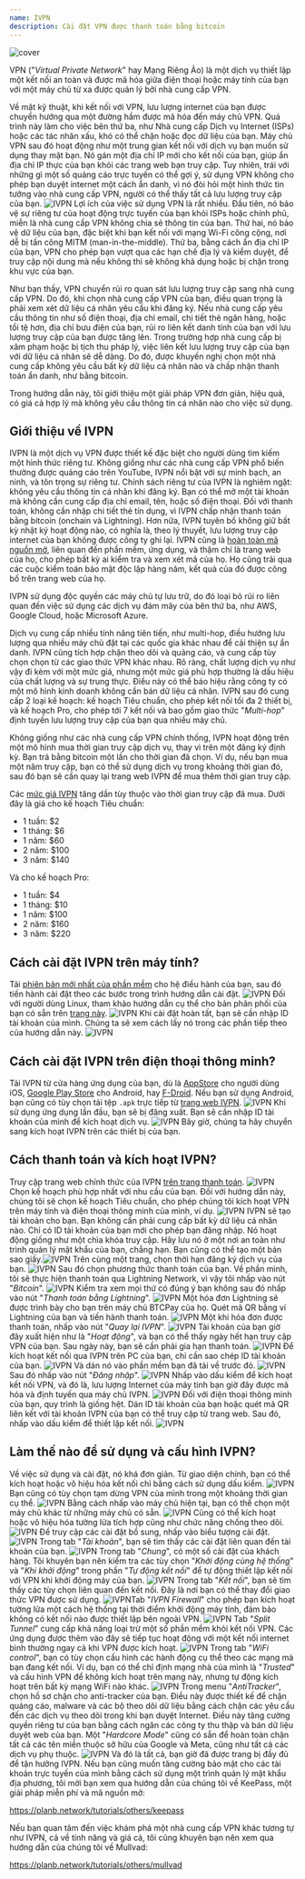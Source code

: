 ```yaml
---
name: IVPN
description: Cài đặt VPN được thanh toán bằng bitcoin
---
```

![cover](assets/cover.webp)

VPN ("*Virtual Private Network*" hay Mạng Riêng Ảo) là một dịch vụ thiết lập một kết nối an toàn và được mã hóa giữa điện thoại hoặc máy tính của bạn với một máy chủ từ xa được quản lý bởi nhà cung cấp VPN.

Về mặt kỹ thuật, khi kết nối với VPN, lưu lượng internet của bạn được chuyển hướng qua một đường hầm được mã hóa đến máy chủ VPN. Quá trình này làm cho việc bên thứ ba, như Nhà cung cấp Dịch vụ Internet (ISPs) hoặc các tác nhân xấu, khó có thể chặn hoặc đọc dữ liệu của bạn. Máy chủ VPN sau đó hoạt động như một trung gian kết nối với dịch vụ bạn muốn sử dụng thay mặt bạn. Nó gán một địa chỉ IP mới cho kết nối của bạn, giúp ẩn địa chỉ IP thực của bạn khỏi các trang web bạn truy cập. Tuy nhiên, trái với những gì một số quảng cáo trực tuyến có thể gợi ý, sử dụng VPN không cho phép bạn duyệt internet một cách ẩn danh, vì nó đòi hỏi một hình thức tin tưởng vào nhà cung cấp VPN, người có thể thấy tất cả lưu lượng truy cập của bạn.
![IVPN](assets/fr/01.webp)
Lợi ích của việc sử dụng VPN là rất nhiều. Đầu tiên, nó bảo vệ sự riêng tư của hoạt động trực tuyến của bạn khỏi ISPs hoặc chính phủ, miễn là nhà cung cấp VPN không chia sẻ thông tin của bạn. Thứ hai, nó bảo vệ dữ liệu của bạn, đặc biệt khi bạn kết nối với mạng Wi-Fi công cộng, nơi dễ bị tấn công MITM (man-in-the-middle). Thứ ba, bằng cách ẩn địa chỉ IP của bạn, VPN cho phép bạn vượt qua các hạn chế địa lý và kiểm duyệt, để truy cập nội dung mà nếu không thì sẽ không khả dụng hoặc bị chặn trong khu vực của bạn.

Như bạn thấy, VPN chuyển rủi ro quan sát lưu lượng truy cập sang nhà cung cấp VPN. Do đó, khi chọn nhà cung cấp VPN của bạn, điều quan trọng là phải xem xét dữ liệu cá nhân yêu cầu khi đăng ký. Nếu nhà cung cấp yêu cầu thông tin như số điện thoại, địa chỉ email, chi tiết thẻ ngân hàng, hoặc tồi tệ hơn, địa chỉ bưu điện của bạn, rủi ro liên kết danh tính của bạn với lưu lượng truy cập của bạn được tăng lên. Trong trường hợp nhà cung cấp bị xâm phạm hoặc bị tịch thu pháp lý, việc liên kết lưu lượng truy cập của bạn với dữ liệu cá nhân sẽ dễ dàng. Do đó, được khuyến nghị chọn một nhà cung cấp không yêu cầu bất kỳ dữ liệu cá nhân nào và chấp nhận thanh toán ẩn danh, như bằng bitcoin.

Trong hướng dẫn này, tôi giới thiệu một giải pháp VPN đơn giản, hiệu quả, có giá cả hợp lý mà không yêu cầu thông tin cá nhân nào cho việc sử dụng.

## Giới thiệu về IVPN

IVPN là một dịch vụ VPN được thiết kế đặc biệt cho người dùng tìm kiếm một hình thức riêng tư. Không giống như các nhà cung cấp VPN phổ biến thường được quảng cáo trên YouTube, IVPN nổi bật với sự minh bạch, an ninh, và tôn trọng sự riêng tư.
Chính sách riêng tư của IVPN là nghiêm ngặt: không yêu cầu thông tin cá nhân khi đăng ký. Bạn có thể mở một tài khoản mà không cần cung cấp địa chỉ email, tên, hoặc số điện thoại. Đối với thanh toán, không cần nhập chi tiết thẻ tín dụng, vì IVPN chấp nhận thanh toán bằng bitcoin (onchain và Lightning). Hơn nữa, IVPN tuyên bố không giữ bất kỳ nhật ký hoạt động nào, có nghĩa là, theo lý thuyết, lưu lượng truy cập internet của bạn không được công ty ghi lại.
IVPN cũng là [hoàn toàn mã nguồn mở](https://github.com/ivpn), liên quan đến phần mềm, ứng dụng, và thậm chí là trang web của họ, cho phép bất kỳ ai kiểm tra và xem xét mã của họ. Họ cũng trải qua các cuộc kiểm toán bảo mật độc lập hàng năm, kết quả của đó được công bố trên trang web của họ.

IVPN sử dụng độc quyền các máy chủ tự lưu trữ, do đó loại bỏ rủi ro liên quan đến việc sử dụng các dịch vụ đám mây của bên thứ ba, như AWS, Google Cloud, hoặc Microsoft Azure.

Dịch vụ cung cấp nhiều tính năng tiên tiến, như multi-hop, điều hướng lưu lượng qua nhiều máy chủ đặt tại các quốc gia khác nhau để cải thiện sự ẩn danh. IVPN cũng tích hợp chặn theo dõi và quảng cáo, và cung cấp tùy chọn chọn từ các giao thức VPN khác nhau.
Rõ ràng, chất lượng dịch vụ như vậy đi kèm với một mức giá, nhưng một mức giá phù hợp thường là dấu hiệu của chất lượng và sự trung thực. Điều này có thể báo hiệu rằng công ty có một mô hình kinh doanh không cần bán dữ liệu cá nhân. IVPN sau đó cung cấp 2 loại kế hoạch: kế hoạch Tiêu chuẩn, cho phép kết nối tối đa 2 thiết bị, và kế hoạch Pro, cho phép tới 7 kết nối và bao gồm giao thức "*Multi-hop*" định tuyến lưu lượng truy cập của bạn qua nhiều máy chủ.

Không giống như các nhà cung cấp VPN chính thống, IVPN hoạt động trên một mô hình mua thời gian truy cập dịch vụ, thay vì trên một đăng ký định kỳ. Bạn trả bằng bitcoin một lần cho thời gian đã chọn. Ví dụ, nếu bạn mua một năm truy cập, bạn có thể sử dụng dịch vụ trong khoảng thời gian đó, sau đó bạn sẽ cần quay lại trang web IVPN để mua thêm thời gian truy cập.

Các [mức giá IVPN](https://www.ivpn.net/en/pricing/) tăng dần tùy thuộc vào thời gian truy cập đã mua. Dưới đây là giá cho kế hoạch Tiêu chuẩn:
- 1 tuần: $2
- 1 tháng: $6
- 1 năm: $60
- 2 năm: $100
- 3 năm: $140

Và cho kế hoạch Pro:
- 1 tuần: $4
- 1 tháng: $10
- 1 năm: $100
- 2 năm: $160
- 3 năm: $220

## Cách cài đặt IVPN trên máy tính?
Tải [phiên bản mới nhất của phần mềm](https://www.ivpn.net/en/apps-windows/) cho hệ điều hành của bạn, sau đó tiến hành cài đặt theo các bước trong trình hướng dẫn cài đặt. ![IVPN](assets/notext/02.webp)
Đối với người dùng Linux, tham khảo hướng dẫn cụ thể cho bản phân phối của bạn có sẵn trên [trang này](https://www.ivpn.net/en/apps-linux/).
![IVPN](assets/notext/03.webp)
Khi cài đặt hoàn tất, bạn sẽ cần nhập ID tài khoản của mình. Chúng ta sẽ xem cách lấy nó trong các phần tiếp theo của hướng dẫn này.
![IVPN](assets/notext/04.webp)
## Cách cài đặt IVPN trên điện thoại thông minh?

Tải IVPN từ cửa hàng ứng dụng của bạn, dù là [AppStore](https://apps.apple.com/us/app/ivpn-secure-vpn-for-privacy/id1193122683) cho người dùng iOS, [Google Play Store](https://play.google.com/store/apps/details?id=net.ivpn.client) cho Android, hay [F-Droid](https://f-droid.org/en/packages/net.ivpn.client). Nếu bạn sử dụng Android, bạn cũng có tùy chọn tải tệp `.apk` trực tiếp từ [trang web IVPN](https://www.ivpn.net/en/apps-android/).
![IVPN](assets/notext/05.webp)
Khi sử dụng ứng dụng lần đầu, bạn sẽ bị đăng xuất. Bạn sẽ cần nhập ID tài khoản của mình để kích hoạt dịch vụ.
![IVPN](assets/notext/06.webp)
Bây giờ, chúng ta hãy chuyển sang kích hoạt IVPN trên các thiết bị của bạn.

## Cách thanh toán và kích hoạt IVPN?

Truy cập trang web chính thức của IVPN [trên trang thanh toán](https://www.ivpn.net/en/pricing/).
![IVPN](assets/notext/07.webp)
Chọn kế hoạch phù hợp nhất với nhu cầu của bạn. Đối với hướng dẫn này, chúng tôi sẽ chọn kế hoạch Tiêu chuẩn, cho phép chúng tôi kích hoạt VPN trên máy tính và điện thoại thông minh của mình, ví dụ.
![IVPN](assets/notext/08.webp)
IVPN sẽ tạo tài khoản cho bạn. Bạn không cần phải cung cấp bất kỳ dữ liệu cá nhân nào. Chỉ có ID tài khoản của bạn mới cho phép bạn đăng nhập. Nó hoạt động giống như một chìa khóa truy cập. Hãy lưu nó ở một nơi an toàn như trình quản lý mật khẩu của bạn, chẳng hạn. Bạn cũng có thể tạo một bản sao giấy.![IVPN](assets/notext/09.webp)
Trên cùng một trang, chọn thời hạn đăng ký dịch vụ của bạn.
![IVPN](assets/notext/10.webp)
Sau đó chọn phương thức thanh toán của bạn. Về phần mình, tôi sẽ thực hiện thanh toán qua Lightning Network, vì vậy tôi nhấp vào nút "*Bitcoin*".
![IVPN](assets/notext/11.webp)
Kiểm tra xem mọi thứ có đúng ý bạn không sau đó nhấp vào nút "*Thanh toán bằng Lightning*".
![IVPN](assets/notext/12.webp)
Một hóa đơn Lightning sẽ được trình bày cho bạn trên máy chủ BTCPay của họ. Quét mã QR bằng ví Lightning của bạn và tiến hành thanh toán.
![IVPN](assets/notext/13.webp) Một khi hóa đơn được thanh toán, nhấp vào nút "*Quay lại IVPN*".
![IVPN](assets/notext/14.webp)
Tài khoản của bạn giờ đây xuất hiện như là "*Hoạt động*", và bạn có thể thấy ngày hết hạn truy cập VPN của bạn. Sau ngày này, bạn sẽ cần phải gia hạn thanh toán.
![IVPN](assets/notext/15.webp)
Để kích hoạt kết nối qua IVPN trên PC của bạn, chỉ cần sao chép ID tài khoản của bạn.
![IVPN](assets/notext/16.webp)
Và dán nó vào phần mềm bạn đã tải về trước đó.
![IVPN](assets/notext/17.webp)
Sau đó nhấp vào nút "*Đăng nhập*".
![IVPN](assets/notext/18.webp)
Nhấp vào dấu kiểm để kích hoạt kết nối VPN, và đó là, lưu lượng Internet của máy tính bạn giờ đây được mã hóa và định tuyến qua máy chủ IVPN.
![IVPN](assets/notext/19.webp)
Đối với điện thoại thông minh của bạn, quy trình là giống hệt. Dán ID tài khoản của bạn hoặc quét mã QR liên kết với tài khoản IVPN của bạn có thể truy cập từ trang web. Sau đó, nhấp vào dấu kiểm để thiết lập kết nối.
![IVPN](assets/notext/20.webp)
## Làm thế nào để sử dụng và cấu hình IVPN?

Về việc sử dụng và cài đặt, nó khá đơn giản. Từ giao diện chính, bạn có thể kích hoạt hoặc vô hiệu hóa kết nối chỉ bằng cách sử dụng dấu kiểm.
![IVPN](assets/notext/21.webp)
Bạn cũng có tùy chọn tạm dừng VPN của mình trong một khoảng thời gian cụ thể.
![IVPN](assets/notext/22.webp)
Bằng cách nhấp vào máy chủ hiện tại, bạn có thể chọn một máy chủ khác từ những máy chủ có sẵn.
![IVPN](assets/notext/23.webp)
Cũng có thể kích hoạt hoặc vô hiệu hóa tường lửa tích hợp cũng như chức năng chống theo dõi.
![IVPN](assets/notext/24.webp)
Để truy cập các cài đặt bổ sung, nhấp vào biểu tượng cài đặt.
![IVPN](assets/notext/25.webp)
Trong tab "*Tài khoản*", bạn sẽ tìm thấy các cài đặt liên quan đến tài khoản của bạn.
![IVPN](assets/notext/26.webp)
Trong tab "*Chung*", có một số cài đặt của khách hàng. Tôi khuyên bạn nên kiểm tra các tùy chọn "*Khởi động cùng hệ thống*" và "*Khi khởi động*" trong phần "*Tự động kết nối*" để tự động thiết lập kết nối với VPN khi khởi động máy của bạn.
![IVPN](assets/notext/27.webp)
Trong tab "*Kết nối*", bạn sẽ tìm thấy các tùy chọn liên quan đến kết nối. Đây là nơi bạn có thể thay đổi giao thức VPN được sử dụng.
![IVPN](assets/notext/28.webp)Tab "*IVPN Firewall*" cho phép bạn kích hoạt tường lửa một cách hệ thống tại thời điểm khởi động máy tính, đảm bảo không có kết nối nào được thiết lập bên ngoài VPN.
![IVPN](assets/notext/29.webp)
Tab "*Split Tunnel*" cung cấp khả năng loại trừ một số phần mềm khỏi kết nối VPN. Các ứng dụng được thêm vào đây sẽ tiếp tục hoạt động với một kết nối internet bình thường ngay cả khi VPN được kích hoạt.
![IVPN](assets/notext/30.webp)
Trong tab "*WiFi control*", bạn có tùy chọn cấu hình các hành động cụ thể theo các mạng mà bạn đang kết nối. Ví dụ, bạn có thể chỉ định mạng nhà của mình là "*Trusted*" và cấu hình VPN để không kích hoạt trên mạng này, nhưng tự động kích hoạt trên bất kỳ mạng WiFi nào khác.
![IVPN](assets/notext/31.webp)
Trong menu "*AntiTracker*", chọn hồ sơ chặn cho anti-tracker của bạn. Điều này được thiết kế để chặn quảng cáo, malware và các bộ theo dõi dữ liệu bằng cách chặn các yêu cầu đến các dịch vụ theo dõi trong khi bạn duyệt Internet. Điều này tăng cường quyền riêng tư của bạn bằng cách ngăn các công ty thu thập và bán dữ liệu duyệt web của bạn. Một "*Hardcore Mode*" cũng có sẵn để hoàn toàn chặn tất cả các tên miền thuộc sở hữu của Google và Meta, cũng như tất cả các dịch vụ phụ thuộc.
![IVPN](assets/notext/32.webp)
Và đó là tất cả, bạn giờ đã được trang bị đầy đủ để tận hưởng IVPN. Nếu bạn cũng muốn tăng cường bảo mật cho các tài khoản trực tuyến của mình bằng cách sử dụng một trình quản lý mật khẩu địa phương, tôi mời bạn xem qua hướng dẫn của chúng tôi về KeePass, một giải pháp miễn phí và mã nguồn mở:

https://planb.network/tutorials/others/keepass

Nếu bạn quan tâm đến việc khám phá một nhà cung cấp VPN khác tương tự như IVPN, cả về tính năng và giá cả, tôi cũng khuyên bạn nên xem qua hướng dẫn của chúng tôi về Mullvad:

https://planb.network/tutorials/others/mullvad